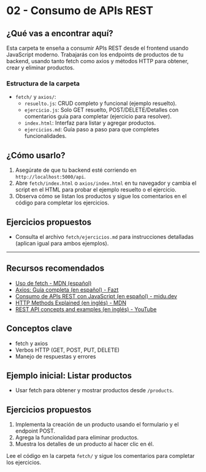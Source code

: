 # 02 - Consumo de APIs REST

## ¿Qué vas a encontrar aquí?
Esta carpeta te enseña a consumir APIs REST desde el frontend usando JavaScript moderno. Trabajarás con los endpoints de productos de tu backend, usando tanto fetch como axios y métodos HTTP para obtener, crear y eliminar productos.

### Estructura de la carpeta
- `fetch/` y `axios/`:
  - `resuelto.js`: CRUD completo y funcional (ejemplo resuelto).
  - `ejercicio.js`: Solo GET resuelto, POST/DELETE/Detalles con comentarios guía para completar (ejercicio para resolver).
  - `index.html`: Interfaz para listar y agregar productos.
  - `ejercicios.md`: Guía paso a paso para que completes funcionalidades.

## ¿Cómo usarlo?
1. Asegúrate de que tu backend esté corriendo en `http://localhost:5000/api`.
2. Abre `fetch/index.html` o `axios/index.html` en tu navegador y cambia el script en el HTML para probar el ejemplo resuelto o el ejercicio.
3. Observa cómo se listan los productos y sigue los comentarios en el código para completar los ejercicios.

## Ejercicios propuestos
- Consulta el archivo `fetch/ejercicios.md` para instrucciones detalladas (aplican igual para ambos ejemplos).

---

## Recursos recomendados
- [Uso de fetch - MDN (español)](https://developer.mozilla.org/es/docs/Web/API/Fetch_API/Using_Fetch)
- [Axios: Guía completa (en español) - Fazt](https://www.youtube.com/watch?v=6LyagkoRWYA)
- [Consumo de APIs REST con JavaScript (en español) - midu.dev](https://midu.dev/como-consumir-una-api-rest-desde-javascript/)
- [HTTP Methods Explained (en inglés) - MDN](https://developer.mozilla.org/en-US/docs/Web/HTTP/Methods)
- [REST API concepts and examples (en inglés) - YouTube](https://www.youtube.com/watch?v=7YcW25PHnAA)

## Conceptos clave
- fetch y axios
- Verbos HTTP (GET, POST, PUT, DELETE)
- Manejo de respuestas y errores

## Ejemplo inicial: Listar productos
- Usar fetch para obtener y mostrar productos desde `/products`.

## Ejercicios propuestos
1. Implementa la creación de un producto usando el formulario y el endpoint POST.
2. Agrega la funcionalidad para eliminar productos.
3. Muestra los detalles de un producto al hacer clic en él.

Lee el código en la carpeta `fetch/` y sigue los comentarios para completar los ejercicios. 